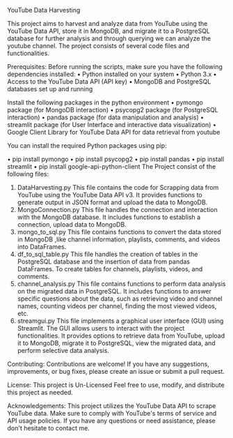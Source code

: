  YouTube Data Harvesting

This project aims to harvest and analyze data from YouTube using the YouTube Data API, store it in MongoDB, and migrate it to a PostgreSQL database for further analysis and through querying we can analyze the youtube channel. The project consists of several code files and functionalities.

Prerequisites:
Before running the scripts, make sure you have the following dependencies installed:
•	Python installed on your system
•	Python 3.x
•	Access to the YouTube Data API (API key)
•	MongoDB and PostgreSQL databases set up and running 

Install the following packages in the python environment
•	pymongo package (for MongoDB interaction)
•	psycopg2 package (for PostgreSQL interaction)
•	pandas package (for data manipulation and analysis)
•	streamlit package (for User Interface and interactive data visualization)
•	Google Client Library for YouTube Data API for data retrieval from youtube

You can install the required Python packages using pip:

•	pip install pymongo 
•	pip install psycopg2 
•	pip install pandas 
•	pip install streamlit 
•	pip install google-api-python-client
The Project consist of the following files:

1. DataHarvesting.py
This file contains the code for Scrapping data from YouTube using the YouTube Data API v3. It provides functions to generate output in JSON format and upload the data to MongoDB.
2. MongoConnection.py
This file handles the connection and interaction with the MongoDB database. It includes functions to establish a connection, upload data to MongoDB.
3. mongo_to_sql.py
This file contains functions to convert the data stored in MongoDB ,like channel information, playlists, comments, and videos into DataFrames.
4. df_to_sql_table.py
This file handles the creation of tables in the PostgreSQL database and the insertion of data from pandas DataFrames. To create tables for channels, playlists, videos, and comments.
5. channel_analysis.py
This file contains functions to perform data analysis on the migrated data in PostgreSQL. It includes functions to answer specific questions about the data, such as retrieving video and channel names, counting videos per channel, finding the most viewed videos, etc.
6. streamgui.py
This file implements a graphical user interface (GUI) using Streamlit. The GUI allows users to interact with the project functionalities. It provides options to retrieve data from YouTube, upload it to MongoDB, migrate it to PostgreSQL, view the migrated data, and perform selective data analysis.

Contributing:
Contributions are welcome! If you have any suggestions, improvements, or bug fixes, please create an issue or submit a pull request.

License:
This project is Un-Licensed
Feel free to use, modify, and distribute this project as needed.

Acknowledgements:
This project utilizes the YouTube Data API to scrape YouTube data. Make sure to comply with YouTube's terms of service and API usage policies.
If you have any questions or need assistance, please don't hesitate to contact me.


